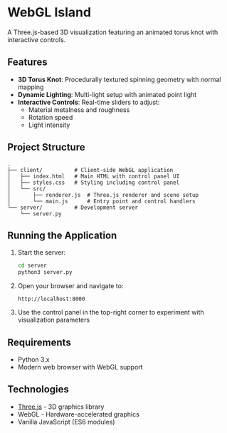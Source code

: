 # WebGL Island

A Three.js-based 3D visualization featuring an animated torus knot with interactive controls.

## Features

- **3D Torus Knot**: Procedurally textured spinning geometry with normal mapping
- **Dynamic Lighting**: Multi-light setup with animated point light
- **Interactive Controls**: Real-time sliders to adjust:
  - Material metalness and roughness
  - Rotation speed
  - Light intensity

## Project Structure

```
.
├── client/          # Client-side WebGL application
│   ├── index.html   # Main HTML with control panel UI
│   ├── styles.css   # Styling including control panel
│   └── src/
│       ├── renderer.js  # Three.js renderer and scene setup
│       └── main.js      # Entry point and control handlers
└── server/          # Development server
    └── server.py
```

## Running the Application

1. Start the server:
   ```bash
   cd server
   python3 server.py
   ```

2. Open your browser and navigate to:
   ```
   http://localhost:8000
   ```

3. Use the control panel in the top-right corner to experiment with visualization parameters

## Requirements

- Python 3.x
- Modern web browser with WebGL support

## Technologies

- [Three.js](https://threejs.org/) - 3D graphics library
- WebGL - Hardware-accelerated graphics
- Vanilla JavaScript (ES6 modules)
